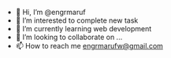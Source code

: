 - 👋 Hi, I’m @engrmaruf
- 👀 I’m interested to complete new task
- 🌱 I’m currently learning web development
- 💞️ I’m looking to collaborate on ...
- 📫 How to reach me engrmarufw@gmail.com

<!---
engrmaruf/engrmaruf is a ✨ special ✨ repository because its `README.md` (this file) appears on your GitHub profile.
You can click the Preview link to take a look at your changes.
--->
